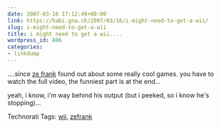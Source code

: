 ```yaml
---
date: 2007-03-16 17:12:49+00:00
link: https://habi.gna.ch/2007/03/16/i-might-need-to-get-a-wii/
slug: i-might-need-to-get-a-wii
title: i might need to get a wii....
wordpress_id: 886
categories:
- linkdump
---
```


....since [ze frank](http://www.zefrank.com/theshow/archives/2007/01/011807.html) found out about some really cool games. you have to watch the full video, the funniest part is at the end...

yeah, i know, i'm way behind his output (but i peeked, so i know he's stopping)...


Technorati Tags: [wii](http://www.technorati.com/tag/wii), [zefrank](http://www.technorati.com/tag/zefrank)
